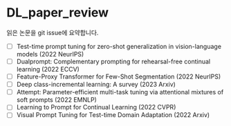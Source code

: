 # DL_paper_review

읽은 논문을 git issue에 요약합니다.
- [ ] Test-time prompt tuning for zero-shot generalization in vision-language models (2022 NeurIPS)
- [ ] Dualprompt: Complementary prompting for rehearsal-free continual learning (2022 ECCV)
- [ ] Feature-Proxy Transformer for Few-Shot Segmentation (2022 NeurIPS)
- [ ] Deep class-incremental learning: A survey (2023 Arxiv)
- [ ] Attempt: Parameter-efficient multi-task tuning via attentional mixtures of soft prompts (2022 EMNLP)
- [ ] Learning to Prompt for Continual Learning (2022 CVPR)
- [ ] Visual Prompt Tuning for Test-time Domain Adaptation (2022 Arxiv)
